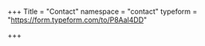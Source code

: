 +++
Title = "Contact"
namespace = "contact"
typeform = "https://form.typeform.com/to/P8Aal4DD"

+++

